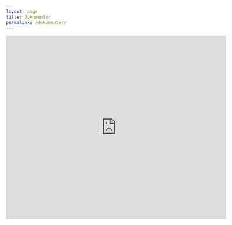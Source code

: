 ```yaml
---
layout: page
title: Dokumenter
permalink: /dokumenter/
---
```


<iframe src="https://drive.google.com/embeddedfolderview?id=1TXnk5A87oSGNqMPEheMtnUHSmLT5xQHK#list" width="600" height="500" frameborder="0"></iframe>